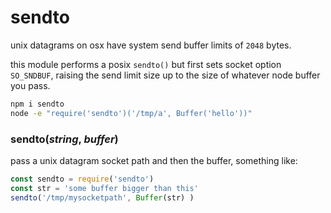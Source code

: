 # sendto

unix datagrams on osx have system send buffer limits of `2048` bytes.

this module performs a posix `sendto()` but first sets socket option `SO_SNDBUF`, raising the send limit size up to the size of whatever node buffer you pass.

```bash
npm i sendto
node -e "require('sendto')('/tmp/a', Buffer('hello'))"
```

### sendto(*string*, *buffer*)

pass a unix datagram socket path and then the buffer, something like:

```js
const sendto = require('sendto')
const str = 'some buffer bigger than this'
sendto('/tmp/mysocketpath', Buffer(str) )
```
